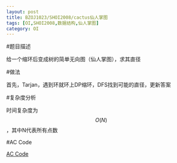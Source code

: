 ```yaml
---
layout: post
title: BZOJ1023/SHOI2008/cactus仙人掌图
tags: [OI,SHOI2008,数据结构,仙人掌图]
category: OI
---
```


#题目描述

给一个缩环后变成树的简单无向图（仙人掌图），求其直径

#做法

首先，Tarjan，遇到环就环上DP缩环，DFS找到可能的直径，更新答案

#复杂度分析

时间复杂度为$$O(N)$$，其中N代表所有点数

#AC Code

[AC Code](https://gist.github.com/erjiaqing/9829127)



